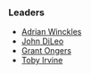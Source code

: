 ### Leaders

* [Adrian Winckles](mailto:adrian.winckles@owasp.org)
* [John DiLeo](mailto:john.dileo@owasp.org)
* [Grant Ongers](mailto:grant.ongers@owasp.org)
* [Toby Irvine](mailto:toby.irvine@owasp.org)
